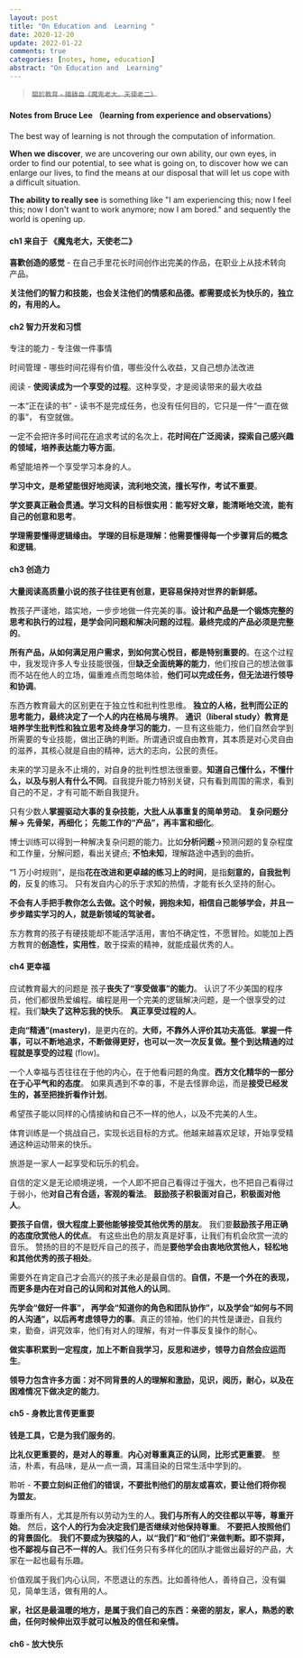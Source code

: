 ```yaml
---
layout: post
title: "On Education and  Learning "
date: 2020-12-20
update: 2022-01-22
comments: true
categories: [notes, home, education]
abstract: "On Education and  Learning"
---
```


> <del><small>關於教育 - 摘錄自《魔鬼老大，天使老二》</small></del> <br/>

#### Notes from Bruce Lee （learning from experience and observations）

The best way of learning is not through the computation of information.

**When we discover**, we are uncovering our own ability, our own eyes, in order to find our potential, to see what is going on, to discover how we can enlarge our lives, to find the means at our disposal that will let us cope with a difficult situation.

**The ability to really see** is something like "I am experiencing this; now I feel this; now I don't want to work anymore; now I am bored." and sequently the world is opening up.

#### ch1 来自于 《魔鬼老大，天使老二》

**喜歡创造的感觉** - 在自己手里花长时间创作出完美的作品，在职业上从技术转向产品。

**关注他们的智力和技能，也会关注他们的情感和品德。都需要成长为快乐的，独立的，有用的人。**

#### ch2 智力开发和习惯

专注的能力 - 专注做一件事情

时间管理 - 哪些时间花得有价值，哪些没什么收益，又自己想办法改进

阅读 - **使阅读成为一个享受的过程**。这种享受，才是阅读带来的最大收益

一本“正在读的书” - 读书不是完成任务，也没有任何目的，它只是一件“一直在做的事”， 有空就做。

一定不会把许多时间花在追求考试的名次上，**花时间在广泛阅读，探索自己感兴趣的领域，培养表达能力等方面**。

希望能培养一个享受学习本身的人。

**学习中文，是希望能很好地阅读，流利地交流，擅长写作，考试不重要**。

**学文要真正融会贯通。学习文科的目标很实用：能写好文章，能清晰地交流，能有自己的创意和思考**。

**学理需要懂得逻辑缘由。 学理的目标是理解：他需要懂得每一个步骤背后的概念和逻辑**。

#### ch3 创造力

**大量阅读高质量小说的孩子往往更有创意，更容易保持对世界的新鲜感。**

教孩子严谨地，踏实地，一步步地做一件完美的事。**设计和产品是一个锻炼完整的思考和执行的过程，是学会问问题和解决问题的过程**。**最终完成的产品必须是完整的**。

**所有产品，从如何满足用户需求，到如何赏心悦目，都是特别重要的**。在这个过程中，我发现许多人专业技能很强，但**缺乏全面统筹的能力**，他们按自己的想法做事而不站在他人的立场，偏重难点而忽略体验，**他们可以完成任务，但无法进行领导和协调**。

东西方教育最大的区别更在于独立性和批判性思维。 **独立的人格，批判而公正的思考能力，最终决定了一个人的内在格局与境界**。 **通识（liberal study）教育是培养学生批判性和独立思考及终身学习的能力**，一旦有这些能力，他们自然会学到所需要的专业技能，做出正确的判断。所谓通识或自由教育，其本质是对心灵自由的滋养，其核心就是自由的精神，远大的志向，公民的责任。

未来的学习是永不止境的，对自身的批判性想法很重要。**知道自己懂什么，不懂什么，以及与别人有什么不同**。自我提升能力特别关键，只有看到周围的需求，看到自己的不足，才有可能不断自我提升。

只有少数人**掌握驱动大事的复杂技能，大批人从事重复的简单劳动**。 **复杂问题分解-> 先骨架，再细化； 先能工作的“产品”，再丰富和细化**。

博士训练可以得到一种解决复杂问题的能力。比如**分析问题**->预测问题的复杂程度和工作量，分解问题，看出关键点; **不怕未知**，理解路途中遇到的曲折。

“1 万小时规则”，是指**花在改进和更卓越的练习上的时间**，是指**刻意的，自我批判的**，反复的练习。 只有发自内心的乐于求知的热情，才能有长久坚持的耐心。

**不会有人手把手教你怎么去做。这个时候，拥抱未知，相信自己能够学会，并且一步步踏实学习的人，就是新领域的驾驶者。**

东方教育的孩子有硬技能却不能活学活用，害怕不确定性，不愿冒险。如能加上西方教育的**创造性，实用性**，敢于探索的精神，就能成最优秀的人。

#### ch4 更幸福

应试教育最大的问题是 孩子**丧失了“享受做事”的能力**。 认识了不少美国的程序员，他们都很热爱编程。编程是用一个完美的逻辑解决问题，是一个很享受的过程。我们**缺失了这种忘我的快乐**。 **真正享受过程的人**。

**走向“精通”(mastery)**，是更内在的。**大师，不靠外人评价其功夫高低**。**掌握一件事，可以不断地追求，不断做得更好，也可以一次一次反复做。整个到达精通的过程就是享受的过程** (flow)。

一个人幸福与否往往在于他的内心，在于他看问题的角度。**西方文化精华的一部分在于心平气和的态度**。 如果真遇到不幸的事，不是去怪罪命运，而是**接受已经发生的，甚至把挫折看作计划**。

希望孩子能以同样的心情接纳和自己不一样的他人，以及不完美的人生。

体育训练是一个挑战自己，实现长远目标的方式。他越来越喜欢足球，开始享受精通这种运动带来的快乐。

旅游是一家人一起享受和玩乐的机会。

自信的定义是无论顺境逆境，一个人即不把自己看得过于强大，也不把自己看得过于弱小，他**对自己有合适，客观的看法**。 **鼓励孩子积极面对自己，积极面对他人**。

**要孩子自信，很大程度上要他能够接受其他优秀的朋友**。 我们要**鼓励孩子用正确的态度欣赏他人的优点**。 有这些出色的朋友真是好事，让我们有机会欣赏一流的音乐。 赞扬的目的不是贬斥自己的孩子，而是**要他学会由衷地欣赏他人，轻松地和其他优秀的孩子相处**。

需要外在肯定自己才会高兴的孩子未必是最自信的。**自信，不是一个外在的表现，而更多是内在对自己的认同和对其他人的认同**。

**先学会“做好一件事”， 再学会“知道你的角色和团队协作”，以及学会“如何与不同的人沟通”，以后再考虑领导力的事**。真正的领袖，他们的共性是谦逊，自我约束，勤奋，讲究效率，他们有对人的理解，有对一件事反复操作的耐心。

**做实事积累到一定程度，加上不断自我学习，反思和进步，领导力自然会应运而生**。

**领导力包含许多方面：对不同背景的人的理解和激励，见识，阅历，耐心，以及在困难情况下做决定的能力**。

#### ch5 - 身教比言传更重要

**钱是工具，它是为我们服务的**。

**比礼仪更重要的，是对人的尊重**。**内心对尊重真正的认同，比形式更重要**。 整洁，朴素，有品味，是从一点一滴，耳濡目染的日常生活中学到的。

聆听 - **不要立刻纠正他们的错误，不要批判他们的朋友或喜欢，要让他们将你视为盟友**。

尊重所有人，尤其是所有以劳动为生的人。**我们与所有人的交往都以平等，尊重开始**。 然后，**这个人的行为会决定我们是否继续对他保持尊重**。
**不要把人按照他们的背景固化**。 **我们不要成为狭隘的人，以“我们”和“他们”来做判断。即不崇拜，也不鄙视与自己不一样的人**。我们任务只有多样化的团队才能做出最好的产品，大家在一起也最有乐趣。

价值观属于我们内心认同，不愿退让的东西。比如善待他人，善待自己，没有偏见，简单生活，做有用的人。

**家，社区是最温暖的地方，是属于我们自己的东西：亲密的朋友，家人，熟悉的歌曲，任何时候伸出双手就可以触及的信任和亲情。**

#### ch6 - 放大快乐
